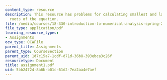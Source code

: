 ```yaml
---
content_type: resource
description: This resource has problems for calculating smallest and largest positive
  roots of the equation.
file: /media/courses/18-330-introduction-to-numerical-analysis-spring-2004/5bb247248a6bb01c61d27ea2aa4e7aef_assignment1.pdf
file_type: application/pdf
learning_resource_types:
- Assignments
ocw_type: OCWFile
parent_title: Assignments
parent_type: CourseSection
parent_uid: 1d7c15a7-1cdf-d71d-36b8-393ebca3c26f
resourcetype: Document
title: assignment1.pdf
uid: 5bb24724-8a6b-b01c-61d2-7ea2aa4e7aef
---
```

